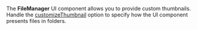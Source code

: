 The **FileManager** UI component allows you to provide custom thumbnails. Handle the [customizeThumbnail](/Documentation/ApiReference/UI_Widgets/dxFileManager/Configuration/#customizeThumbnail) option to specify how the UI component presents files in folders.